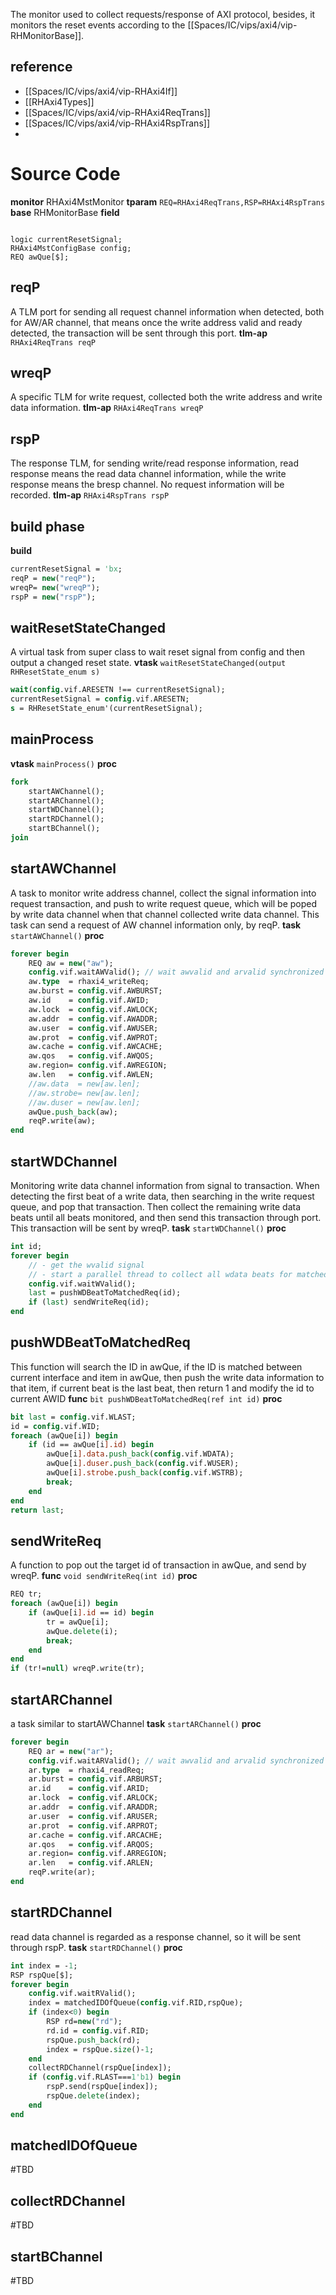 The monitor used to collect requests/response of AXI protocol, besides, it monitors the reset events according to the [[Spaces/IC/vips/axi4/vip-RHMonitorBase]].
## reference
- [[Spaces/IC/vips/axi4/vip-RHAxi4If]]
- [[RHAxi4Types]]
- [[Spaces/IC/vips/axi4/vip-RHAxi4ReqTrans]]
- [[Spaces/IC/vips/axi4/vip-RHAxi4RspTrans]]
- 
# Source Code
**monitor** RHAxi4MstMonitor
**tparam** `REQ=RHAxi4ReqTrans,RSP=RHAxi4RspTrans`
**base** RHMonitorBase
**field**
```

logic currentResetSignal;
RHAxi4MstConfigBase config;
REQ awQue[$];
```
## reqP
A TLM port for sending all request channel information when detected, both for AW/AR channel, that means once the write address valid and ready detected, the transaction will be sent through this port.
**tlm-ap** `RHAxi4ReqTrans reqP`
## wreqP
A specific TLM for write request, collected both the write address and write data information.
**tlm-ap** `RHAxi4ReqTrans wreqP`
## rspP
The response TLM, for sending write/read response information, read response means the read data channel information, while the write response means the bresp channel. No request information will be recorded.
**tlm-ap** `RHAxi4RspTrans rspP`

## build phase
**build**
```systemverilog
currentResetSignal = 'bx;
reqP = new("reqP");
wreqP= new("wreqP");
rspP = new("rspP");
```
## waitResetStateChanged
A virtual task from super class to wait reset signal from config and then output a changed reset state.
**vtask** `waitResetStateChanged(output RHResetState_enum s)`
```systemverilog
wait(config.vif.ARESETN !== currentResetSignal);
currentResetSignal = config.vif.ARESETN;
s = RHResetState_enum'(currentResetSignal);
```
## mainProcess
**vtask** `mainProcess()`
**proc**
```systemverilog
fork
	startAWChannel();
	startARChannel();
	startWDChannel();
	startRDChannel();
	startBChannel();
join
```

## startAWChannel
A task to monitor write address channel, collect the signal information into request transaction, and push to write request queue, which will be poped by write data channel when that channel collected write data channel.
This task can send a request of AW channel information only, by reqP.
**task** `startAWChannel()`
**proc**
```systemverilog
forever begin
	REQ aw = new("aw");
	config.vif.waitAWValid(); // wait awvalid and arvalid synchronized
	aw.type  = rhaxi4_writeReq;
	aw.burst = config.vif.AWBURST;
	aw.id    = config.vif.AWID;
	aw.lock  = config.vif.AWLOCK;
	aw.addr  = config.vif.AWADDR;
	aw.user  = config.vif.AWUSER;
	aw.prot  = config.vif.AWPROT;
	aw.cache = config.vif.AWCACHE;
	aw.qos   = config.vif.AWQOS;
	aw.region= config.vif.AWREGION;
	aw.len   = config.vif.AWLEN;
	//aw.data  = new[aw.len];
	//aw.strobe= new[aw.len];
	//aw.duser = new[aw.len];
	awQue.push_back(aw);
	reqP.write(aw);
end
```

## startWDChannel
Monitoring write data channel information from signal to transaction. When detecting the first beat of a write data, then searching in the write request queue, and pop that transaction. Then collect the remaining write data beats until all beats monitored, and then send this transaction through port. This transaction will be sent by wreqP.
**task** `startWDChannel()`
**proc**
```systemverilog
int id;
forever begin
	// - get the wvalid signal
	// - start a parallel thread to collect all wdata beats for matched aw
	config.vif.waitWValid();
	last = pushWDBeatToMatchedReq(id);
	if (last) sendWriteReq(id);
end
```
## pushWDBeatToMatchedReq
This function will search the ID in awQue, if the ID is matched between current interface and item in awQue, then push the write data information to that item, if current beat is the last beat, then return 1 and modify the id to current AWID
**func** `bit pushWDBeatToMatchedReq(ref int id)`
**proc**
```systemverilog
bit last = config.vif.WLAST;
id = config.vif.WID;
foreach (awQue[i]) begin
	if (id == awQue[i].id) begin
		awQue[i].data.push_back(config.vif.WDATA);
		awQue[i].duser.push_back(config.vif.WUSER);
		awQue[i].strobe.push_back(config.vif.WSTRB);
		break;
	end
end
return last;
```
## sendWriteReq
A function to pop out the target id of transaction in awQue, and send by wreqP.
**func** `void sendWriteReq(int id)`
**proc**
```systemverilog
REQ tr;
foreach (awQue[i]) begin
	if (awQue[i].id == id) begin
		tr = awQue[i];
		awQue.delete(i);
		break;
	end
end
if (tr!=null) wreqP.write(tr);
```
## startARChannel
a task similar to startAWChannel
**task** `startARChannel()`
**proc**
```systemverilog
forever begin
	REQ ar = new("ar");
	config.vif.waitARValid(); // wait awvalid and arvalid synchronized
	ar.type  = rhaxi4_readReq;
	ar.burst = config.vif.ARBURST;
	ar.id    = config.vif.ARID;
	ar.lock  = config.vif.ARLOCK;
	ar.addr  = config.vif.ARADDR;
	ar.user  = config.vif.ARUSER;
	ar.prot  = config.vif.ARPROT;
	ar.cache = config.vif.ARCACHE;
	ar.qos   = config.vif.ARQOS;
	ar.region= config.vif.ARREGION;
	ar.len   = config.vif.ARLEN;
	reqP.write(ar);
end
```
## startRDChannel
read data channel is regarded as a response channel, so it will be sent through rspP.
**task** `startRDChannel()`
**proc**
```systemverilog
int index = -1;
RSP rspQue[$];
forever begin
	config.vif.waitRValid();
	index = matchedIDOfQueue(config.vif.RID,rspQue);
	if (index<0) begin
		RSP rd=new("rd");
		rd.id = config.vif.RID;
		rspQue.push_back(rd);
		index = rspQue.size()-1;
	end
	collectRDChannel(rspQue[index]);
	if (config.vif.RLAST===1'b1) begin
		rspP.send(rspQue[index]);
		rspQue.delete(index);
	end
end
```
## matchedIDOfQueue
#TBD 
## collectRDChannel
#TBD 
## startBChannel
#TBD 
